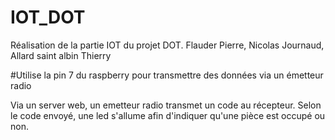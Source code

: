 # IOT_DOT
Réalisation de la partie IOT du projet DOT. 
Flauder Pierre, Nicolas Journaud, Allard saint albin Thierry

#Utilise la pin 7 du raspberry pour transmettre des données via un émetteur radio

Via un server web, un emetteur radio transmet un code au récepteur. 
Selon le code envoyé, une led s'allume afin d'indiquer qu'une pièce est occupé ou non.
